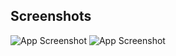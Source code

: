 
## Screenshots

![App Screenshot](https://ibb.co/tKv1kwV)
![App Screenshot](https://ibb.co/SsM09zP)

